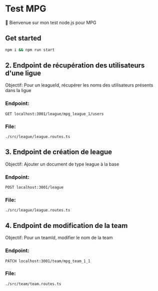 # Test MPG

👋 Bienvenue sur mon test node.js pour MPG

## Get started

```bash
npm i && npm run start
```

## 2. Endpoint de récupération des utilisateurs d'une ligue

Objectif: Pour un leagueId, récupérer les noms des utilisateurs présents dans la ligue

### Endpoint:

`GET localhost:3001/league/mpg_league_1/users`

### File:

`./src/league/league.routes.ts`

## 3. Endpoint de création de league

Objectif: Ajouter un document de type league à la base

### Endpoint:

`POST localhost:3001/league`

### File:

`./src/league/league.routes.ts`

## 4. Endpoint de modification de la team

Objectif: Pour un teamId, modifier le nom de la team

### Endpoint:

`PATCH localhost:3001/team/mpg_team_1_1`

### File:

`./src/team/team.routes.ts`
